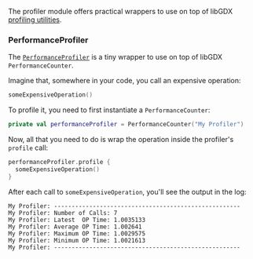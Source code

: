 The profiler module offers practical wrappers to use on top of libGDX [profiling utilities](https://github.com/libgdx/libgdx/wiki/Profiling).

### PerformanceProfiler

The [`PerformanceProfiler`](https://github.com/ImXico/Cyberpunk/blob/master/text/src/main/kotlin/cyberpunk/profiler/PerformanceProfiler.kt) is a tiny wrapper to use on top of
libGDX `PerformanceCounter`.

Imagine that, somewhere in your code, you call an expensive operation:

```kotlin
someExpensiveOperation()
```

To profile it, you need to first instantiate a `PerformanceCounter`:

```kotlin
private val performanceProfiler = PerformanceCounter("My Profiler")
```

Now, all that you need to do is wrap the operation inside the profiler's `profile` call:

```kotlin
performanceProfiler.profile {
  someExpensiveOperation()
}
```

After each call to `someExpensiveOperation`, you'll see the output in the log:

```
My Profiler: -----------------------------------------------------
My Profiler: Number of Calls: 7
My Profiler: Latest  OP Time: 1.0035133
My Profiler: Average OP Time: 1.002641
My Profiler: Maximum OP Time: 1.0029575
My Profiler: Minimum OP Time: 1.0021613
My Profiler: -----------------------------------------------------
```


